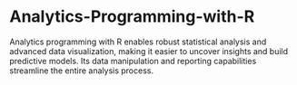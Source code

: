 # Analytics-Programming-with-R
Analytics programming with R enables robust statistical analysis and advanced data visualization, making it easier to uncover insights and build predictive models. Its data manipulation and reporting capabilities streamline the entire analysis process.
